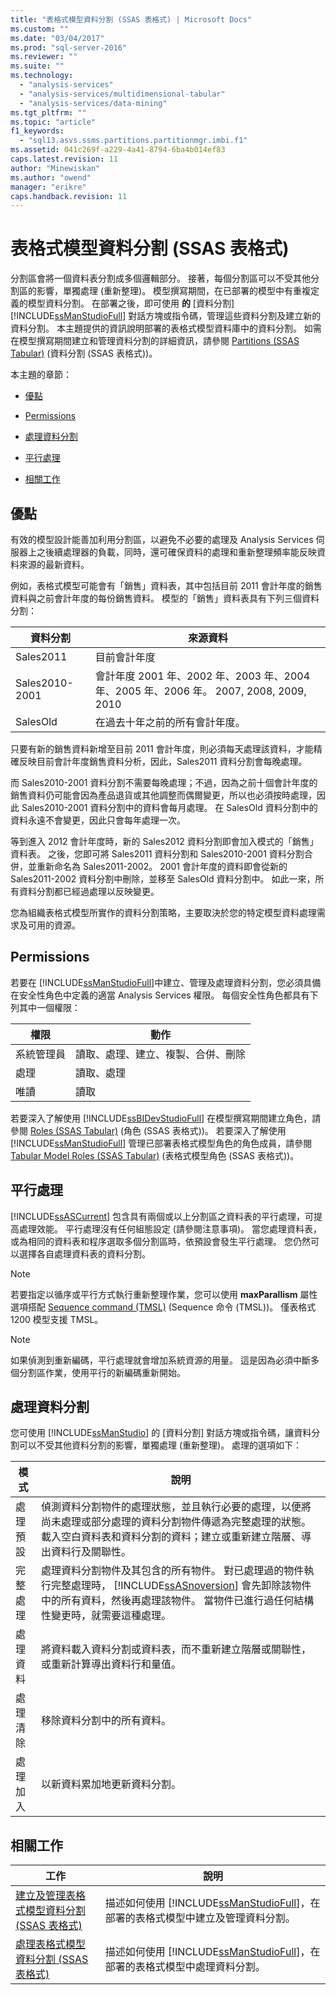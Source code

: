```yaml
---
title: "表格式模型資料分割 (SSAS 表格式) | Microsoft Docs"
ms.custom: ""
ms.date: "03/04/2017"
ms.prod: "sql-server-2016"
ms.reviewer: ""
ms.suite: ""
ms.technology: 
  - "analysis-services"
  - "analysis-services/multidimensional-tabular"
  - "analysis-services/data-mining"
ms.tgt_pltfrm: ""
ms.topic: "article"
f1_keywords: 
  - "sql13.asvs.ssms.partitions.partitionmgr.imbi.f1"
ms.assetid: 041c269f-a229-4a41-8794-6ba4b014ef83
caps.latest.revision: 11
author: "Minewiskan"
ms.author: "owend"
manager: "erikre"
caps.handback.revision: 11
---
```

# 表格式模型資料分割 (SSAS 表格式)
  分割區會將一個資料表分割成多個邏輯部分。 接著，每個分割區可以不受其他分割區的影響，單獨處理 (重新整理)。 模型撰寫期間，在已部署的模型中有重複定義的模型資料分割。 在部署之後，即可使用 **的** [資料分割] [!INCLUDE[ssManStudioFull](../../includes/ssmanstudiofull-md.md)] 對話方塊或指令碼，管理這些資料分割及建立新的資料分割。 本主題提供的資訊說明部署的表格式模型資料庫中的資料分割。 如需在模型撰寫期間建立和管理資料分割的詳細資訊，請參閱 [Partitions &#40;SSAS Tabular&#41;](../../analysis-services/tabular-models/partitions-ssas-tabular.md) (資料分割 (SSAS 表格式))。  
  
 本主題的章節：  
  
-   [優點](#bkmk_benefits)  
  
-   [Permissions](#bkmk_permissions)  
  
-   [處理資料分割](#bkmk_process_partitions)  
  
-   [平行處理](#bkmk_parallelProc)  
  
-   [相關工作](#bkmk_related_tasks)  
  
##  <a name="bkmk_benefits"></a> 優點  
 有效的模型設計能善加利用分割區，以避免不必要的處理及 Analysis Services 伺服器上之後續處理器的負載，同時，還可確保資料的處理和重新整理頻率能反映資料來源的最新資料。  
  
 例如，表格式模型可能會有「銷售」資料表，其中包括目前 2011 會計年度的銷售資料與之前會計年度的每份銷售資料。 模型的「銷售」資料表具有下列三個資料分割：  
  
|資料分割|來源資料|  
|---------------|---------------|  
|Sales2011|目前會計年度|  
|Sales2010-2001|會計年度 2001 年、2002 年、2003 年、2004 年、2005 年、2006 年。 2007, 2008, 2009, 2010|  
|SalesOld|在過去十年之前的所有會計年度。|  
  
 只要有新的銷售資料新增至目前 2011 會計年度，則必須每天處理該資料，才能精確反映目前會計年度銷售資料分析，因此，Sales2011 資料分割會每晚處理。  
  
 而 Sales2010-2001 資料分割不需要每晚處理；不過，因為之前十個會計年度的銷售資料仍可能會因為產品退貨或其他調整而偶爾變更，所以也必須按時處理，因此 Sales2010-2001 資料分割中的資料會每月處理。 在 SalesOld 資料分割中的資料永遠不會變更，因此只會每年處理一次。  
  
 等到進入 2012 會計年度時，新的 Sales2012 資料分割即會加入模式的「銷售」資料表。 之後，您即可將 Sales2011 資料分割和 Sales2010-2001 資料分割合併，並重新命名為 Sales2011-2002。 2001 會計年度的資料即會從新的 Sales2011-2002 資料分割中刪除，並移至 SalesOld 資料分割中。 如此一來，所有資料分割都已經過處理以反映變更。  
  
 您為組織表格式模型所實作的資料分割策略，主要取決於您的特定模型資料處理需求及可用的資源。  
  
##  <a name="bkmk_permissions"></a> Permissions  
 若要在 [!INCLUDE[ssManStudioFull](../../includes/ssmanstudiofull-md.md)]中建立、管理及處理資料分割，您必須具備在安全性角色中定義的適當 Analysis Services 權限。 每個安全性角色都具有下列其中一個權限：  
  
|權限|動作|  
|----------------|-------------|  
|系統管理員|讀取、處理、建立、複製、合併、刪除|  
|處理|讀取、處理|  
|唯讀|讀取|  
  
 若要深入了解使用 [!INCLUDE[ssBIDevStudioFull](../../includes/ssbidevstudiofull-md.md)] 在模型撰寫期間建立角色，請參閱 [Roles &#40;SSAS Tabular&#41;](../../analysis-services/tabular-models/roles-ssas-tabular.md) (角色 (SSAS 表格式))。 若要深入了解使用 [!INCLUDE[ssManStudioFull](../../includes/ssmanstudiofull-md.md)] 管理已部署表格式模型角色的角色成員，請參閱 [Tabular Model Roles &#40;SSAS Tabular&#41;](../../analysis-services/tabular-models/tabular-model-roles-ssas-tabular.md) (表格式模型角色 (SSAS 表格式))。  
  
##  <a name="bkmk_parallelProc"></a> 平行處理  
 [!INCLUDE[ssASCurrent](../../includes/ssascurrent-md.md)] 包含具有兩個或以上分割區之資料表的平行處理，可提高處理效能。 平行處理沒有任何組態設定 (請參閱注意事項)。 當您處理資料表，或為相同的資料表和程序選取多個分割區時，依預設會發生平行處理。 您仍然可以選擇各自處理資料表的資料分割。  
  
> [!NOTE]  
>  若要指定以循序或平行方式執行重新整理作業，您可以使用 **maxParallism** 屬性選項搭配 [Sequence command (TMSL)](../../analysis-services/tabular-models-scripting-language-commands/sequence-command-tmsl.md) (Sequence 命令 (TMSL))。 僅表格式 1200 模型支援 TMSL。

> [!NOTE]  
>  如果偵測到重新編碼，平行處理就會增加系統資源的用量。 這是因為必須中斷多個分割區作業，使用平行的新編碼重新開始。  
  
##  <a name="bkmk_process_partitions"></a> 處理資料分割  
 您可使用 [!INCLUDE[ssManStudio](../../includes/ssmanstudio-md.md)] 的 [資料分割] 對話方塊或指令碼，讓資料分割可以不受其他資料分割的影響，單獨處理 (重新整理)。 處理的選項如下：  
  
|模式|說明|  
|----------|-----------------|  
|處理預設|偵測資料分割物件的處理狀態，並且執行必要的處理，以便將尚未處理或部分處理的資料分割物件傳遞為完整處理的狀態。 載入空白資料表和資料分割的資料；建立或重新建立階層、導出資料行及關聯性。|  
|完整處理|處理資料分割物件及其包含的所有物件。 對已處理過的物件執行完整處理時， [!INCLUDE[ssASnoversion](../../includes/ssasnoversion-md.md)] 會先卸除該物件中的所有資料，然後再處理該物件。 當物件已進行過任何結構性變更時，就需要這種處理。|  
|處理資料|將資料載入資料分割或資料表，而不重新建立階層或關聯性，或重新計算導出資料行和量值。|  
|處理清除|移除資料分割中的所有資料。|  
|處理加入|以新資料累加地更新資料分割。|  
  
##  <a name="bkmk_related_tasks"></a> 相關工作  
  
|工作|說明|  
|----------|-----------------|  
|[建立及管理表格式模型資料分割 &#40;SSAS 表格式&#41;](../../analysis-services/tabular-models/create-and-manage-tabular-model-partitions-ssas-tabular.md)|描述如何使用 [!INCLUDE[ssManStudioFull](../../includes/ssmanstudiofull-md.md)]，在部署的表格式模型中建立及管理資料分割。|  
|[處理表格式模型資料分割 &#40;SSAS 表格式&#41;](../../analysis-services/tabular-models/process-tabular-model-partitions-ssas-tabular.md)|描述如何使用 [!INCLUDE[ssManStudioFull](../../includes/ssmanstudiofull-md.md)]，在部署的表格式模型中處理資料分割。|  
  
  